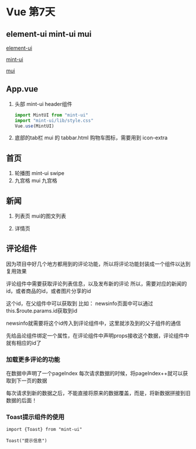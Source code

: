 # Vue 第7天

## element-ui mint-ui mui
[element-ui](http://element.eleme.io/)

[mint-ui](http://mint-ui.github.io/)

[mui](https://github.com/dcloudio/mui)

## App.vue
1. 头部 mint-ui header组件  

    ```js
    import MintUI from "mint-ui"
    import "mint-ui/lib/style.css"
    Vue.use(MintUI)
    ```
2. 底部的tab栏  mui 的 tabbar.html
    购物车图标，需要用到 icon-extra


## 首页
1. 轮播图  mint-ui  swipe
2. 九宫格  mui  九宫格

## 新闻
1. 列表页
    mui的图文列表

2. 详情页

## 评论组件
因为项目中好几个地方都用到的评论功能，所以将评论功能封装成一个组件以达到复用效果

评论组件中需要获取评论列表信息，以及发布新的评论
所以，需要对应的新闻的id，或者商品的id，或者图片分享的id

这个id，在父组件中可以获取到
比如： newsinfo页面中可以通过this.$route.params.id获取到id

newsinfo就需要将这个id传入到评论组件中，这里就涉及到的父子组件的通信

先给品论组件绑定一个属性，在评论组件中声明props接收这个数据，评论组件中就有相应的id了


### 加载更多评论的功能
在数据中声明了一个pageIndex
每次请求数据的时候，将pageIndex++就可以获取到下一页的数据

每次请求到新的数据之后，不能直接将原来的数据覆盖，而是，将新数据拼接到旧数据的后面！

### Toast提示组件的使用
```
import {Toast} from "mint-ui"

Toast("提示信息")
```
